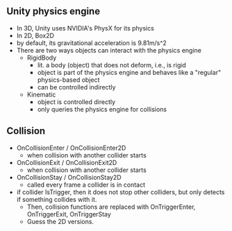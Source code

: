 ## Unity physics engine

* In 3D, Unity uses NVIDIA's PhysX for its physics
* In 2D, Box2D
* by default, its gravitational acceleration is 9.81m/s^2
* There are two ways objects can interact with the physics engine
  * RigidBody
    * lit. a body (object) that does not deform, i.e., is rigid
    * object is part of the physics engine and behaves like a "regular" physics-based object
    * can be controlled indirectly 
  * Kinematic
    * object is controlled directly
    * only queries the physics engine for collisions

## Collision

* OnCollisionEnter / OnCollisionEnter2D
  * when collision with another collider starts
* OnCollisionExit / OnCollisionExit2D
  * when collision with another collider starts
* OnCollisionStay / OnCollisionStay2D
  * called every frame a collider is in contact
* if collider IsTrigger, then it does not stop other colliders, but only detects if something collides with it.
  * Then, collision functions are replaced with OnTriggerEnter, OnTriggerExit, OnTriggerStay
  * Guess the 2D versions.